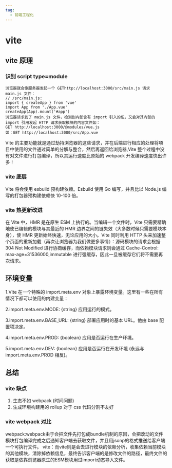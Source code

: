 ```yaml
---
tag:
  - 前端工程化
---
```


# vite

## vite 原理

### 识别 script type=module

```
浏览器就会像服务器发起一个 GEThttp://localhost:3000/src/main.js 请求 main.js 文件：
// /src/main.js:
import { createApp } from 'vue'
import App from './App.vue'
createApp(App).mount('#app')
浏览器请求到了 main.js 文件，检测到内部含有 import 引入的包，又会对其内部的 import 引用发起 HTTP 请求获取模块的内容文件如：
GET http://localhost:3000/@modules/vue.js
如：GET http://localhost:3000/src/App.vue

```

Vite 的主要功能就是通过劫持浏览器的这些请求，并在后端进行相应的处理将项目中使用的文件通过简单的分解与整合，然后再返回给浏览器,Vite 整个过程中没有对文件进行打包编译，所以其运行速度比原始的 webpack 开发编译速度快出许多！

### vite 底层

Vite 将会使用 esbuild 预构建依赖。Esbuild 使用 Go 编写，并且比以 Node.js 编写的打包器预构建依赖快 10-100 倍。

### vite 热更新改进

在 Vite 中，HMR 是在原生 ESM 上执行的。当编辑一个文件时，Vite 只需要精确地使已编辑的模块与其最近的 HMR 边界之间的链失效（大多数时候只需要模块本身），使 HMR 更新始终快速，无论应用的大小。Vite 同时利用 HTTP 头来加速整个页面的重新加载（再次让浏览器为我们做更多事情）：源码模块的请求会根据 304 Not Modified 进行协商缓存，而依赖模块请求则会通过 Cache-Control: max-age=31536000,immutable 进行强缓存，因此一旦被缓存它们将不需要再次请求。

## 环境变量

1.Vite 在一个特殊的 import.meta.env 对象上暴露环境变量。这里有一些在所有情况下都可以使用的内建变量：

2.import.meta.env.MODE: {string} 应用运行的模式。

3.import.meta.env.BASE_URL: {string} 部署应用时的基本 URL。他由 base 配置项决定。

4.import.meta.env.PROD: {boolean} 应用是否运行在生产环境。

5.import.meta.env.DEV: {boolean} 应用是否运行在开发环境 (永远与 import.meta.env.PROD 相反)。

## 总结

### vite 缺点

1. 生态不如 webpack (时间问题)
2. 生成环境构建用的 rollup 对于 css 代码分割不友好

### vite webpack 对比

webpack:webpack由于会把文件先打包成bundle机制的原因，会把改动的文件模块打包编译完成之后通知客户端去获取文件，并且用jsonp的格式推送给客户端一个可执行文件。
vite：而vite则是会去进行模块的依赖分析，收集依赖当前模块的其他模块，清除掉依赖信息，最终告诉客户端的是修改文件的路径，最终文件的获取是依靠浏览器原生的ESM模块用过import动态导入文件。
